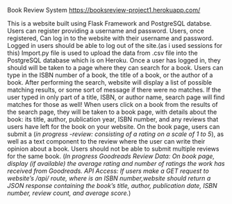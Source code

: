 Book Review System
https://booksreview-project1.herokuapp.com/



This is a website built using Flask Framework and PostgreSQL databse.
Users can register providing a username and password.
Users, once registered, Can log in to the website with their username and password.
Logged in users should be able to log out of the site.(as i used sessions for this)
Import.py file is used to upload the data from .csv file into the PostgreSQL database which is on Heroku.
Once a user has logged in, they should will be taken to a page where they can search for a book. Users can type in the ISBN number of a book, the title of a book, or the author of a book. After performing the search, website will display a list of possible matching results, or some sort of message if there were no matches. If the user typed in only part of a title, ISBN, or author name,  search page will find matches for those as well!
When users click on a book from the results of the search page, they will be taken to a book page, with details about the book: its title, author, publication year, ISBN number, and any reviews that users have left for the book on your website.
On the book page, users can submit a (*in progress -review: consisting of a rating on a scale of 1 to 5*), as well as a text component to the review where the user can write their opinion about a book. Users should not be able to submit multiple reviews for the same book.
(*In progress Goodreads Review Data: On book page, display (if available) the average rating and number of ratings the work has received from Goodreads.
API Access: If users make a GET request to website’s /api/<isbn> route, where <isbn> is an ISBN number,website should return a JSON response containing the book’s title, author, publication date, ISBN number, review count, and average score.*)
